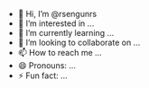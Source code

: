 - 👋 Hi, I’m @rsengunrs
- 👀 I’m interested in ...
- 🌱 I’m currently learning ...
- 💞️ I’m looking to collaborate on ...
- 📫 How to reach me ...
- 😄 Pronouns: ...
- ⚡ Fun fact: ...

<!---
rsengunrs/rsengunrs is a ✨ special ✨ repository because its `README.md` (this file) appears on your GitHub profile.
You can click the Preview link to take a look at your changes.
--->
